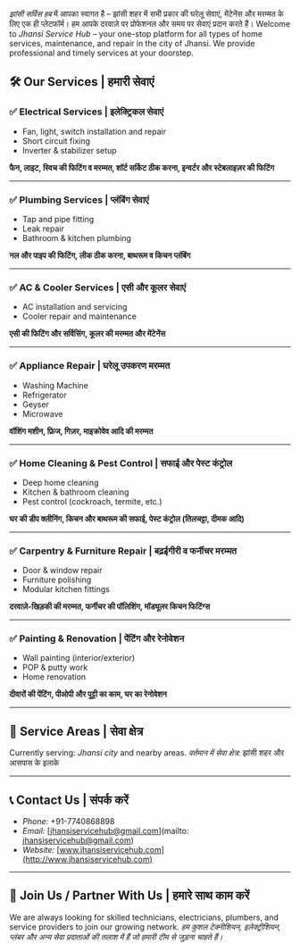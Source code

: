 *झांसी सर्विस हब* में आपका स्वागत है – झांसी शहर में सभी प्रकार की घरेलू सेवाएं, मेंटेनेंस और मरम्मत के लिए एक ही प्लेटफॉर्म। हम आपके दरवाज़े पर प्रोफेशनल और समय पर सेवाएं प्रदान करते हैं।
Welcome to *Jhansi Service Hub* – your one-stop platform for all types of home services, maintenance, and repair in the city of Jhansi. We provide professional and timely services at your doorstep.

## 🛠️ Our Services | हमारी सेवाएं

### ✅ Electrical Services | इलेक्ट्रिकल सेवाएं

* Fan, light, switch installation and repair
* Short circuit fixing
* Inverter & stabilizer setup

**फैन, लाइट, स्विच की फिटिंग व मरम्मत,
शॉर्ट सर्किट ठीक करना,
इन्वर्टर और स्टेबलाइज़र की फिटिंग**

---

### ✅ Plumbing Services | प्लंबिंग सेवाएं

* Tap and pipe fitting
* Leak repair
* Bathroom & kitchen plumbing

**नल और पाइप की फिटिंग,
लीक ठीक करना,
बाथरूम व किचन प्लंबिंग**

---

### ✅ AC & Cooler Services | एसी और कूलर सेवाएं

* AC installation and servicing
* Cooler repair and maintenance

**एसी की फिटिंग और सर्विसिंग,
कूलर की मरम्मत और मेंटेनेंस**

---

### ✅ Appliance Repair | घरेलू उपकरण मरम्मत

* Washing Machine
* Refrigerator
* Geyser
* Microwave

**वॉशिंग मशीन,
फ्रिज,
गिज़र,
माइक्रोवेव आदि की मरम्मत**

---

### ✅ Home Cleaning & Pest Control | सफाई और पेस्ट कंट्रोल

* Deep home cleaning
* Kitchen & bathroom cleaning
* Pest control (cockroach, termite, etc.)

**घर की डीप क्लीनिंग,
किचन और बाथरूम की सफाई,
पेस्ट कंट्रोल (तिलचट्टा, दीमक आदि)**

---

### ✅ Carpentry & Furniture Repair | बढ़ईगीरी व फर्नीचर मरम्मत

* Door & window repair
* Furniture polishing
* Modular kitchen fittings

**दरवाज़े-खिड़की की मरम्मत,
फर्नीचर की पॉलिशिंग,
मॉड्यूलर किचन फिटिंग्स**

---

### ✅ Painting & Renovation | पेंटिंग और रेनोवेशन

* Wall painting (interior/exterior)
* POP & putty work
* Home renovation

**दीवारों की पेंटिंग,
पीओपी और पुट्टी का काम,
घर का रेनोवेशन**

---

## 📍 Service Areas | सेवा क्षेत्र

Currently serving: *Jhansi city* and nearby areas.
*वर्तमान में सेवा क्षेत्र:* झांसी शहर और आसपास के इलाके

---

## 📞 Contact Us | संपर्क करें

* *Phone:* +91-7740868898
* *Email:* [jhansiservicehub@gmail.com](mailto: jhansiservicehub@gmail.com)
* *Website:* [www.jhansiservicehub.com](http://www.jhansiservicehub.com)

---

## 🤝 Join Us / Partner With Us | हमारे साथ काम करें

We are always looking for skilled technicians, electricians, plumbers, and service providers to join our growing network.
*हम कुशल टेक्नीशियन, इलेक्ट्रीशियन, प्लंबर और अन्य सेवा प्रदाताओं की तलाश में हैं जो हमारी टीम से जुड़ना चाहते हैं।*
